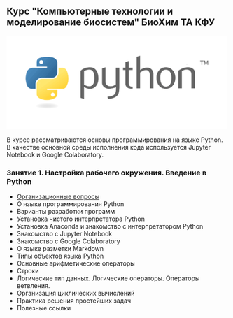 ## Курс "Компьютерные технологии и моделирование биосистем" БиоХим ТА КФУ

<img src="./img/python_logo.png"/>

В курсе рассматриваются основы программирования на языке Python. В качестве основной среды исполнения кода используется Jupyter Notebook и Google Colaboratory.

### Занятие 1. Настройка рабочего окружения. Введение в Python

- [Организационные вопросы](./lesson1/lesson1.1.md)
- О языке программирования Python
- Варианты разработки программ
- Установка чистого интерпретатора Python
- Установка Anaconda и знакомство с интерпретатором Python
- Знакомство с Jupyter Notebook
- Знакомство с Google Colaboratory
- О языке разметки Markdown
- Типы объектов языка Python
- Основные арифметические операторы
- Строки
- Логические тип данных. Логические операторы. Операторы ветвления.
- Организация циклических вычислений
- Практика решения простейших задач
- Полезные ссылки

  

